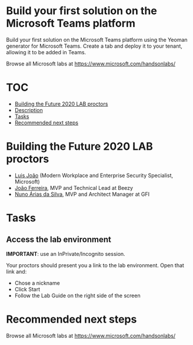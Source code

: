 # Build your first solution on the Microsoft Teams platform

Build your first solution on the Microsoft Teams platform using the Yeoman generator for Microsoft Teams. Create a tab and deploy it to your tenant, allowing it to be added in Teams.

Browse all Microsoft labs at <https://www.microsoft.com/handsonlabs/>

# TOC

* [Building the Future 2020 LAB proctors](#building-the-future-2020-lab-proctors)
* [Description](#description)
* [Tasks](#tasks)
* [Recommended next steps](#recommended-next-steps)

# Building the Future 2020 LAB proctors

* [Luis João](https://github.com/luisjoao) (Modern Workplace and Enterprise Security Specialist, Microsoft)
* [João Ferreira](https://handsontek.net/), MVP and Technical Lead at Beezy
* [Nuno Árias da Silva](https://www.nuno-silva.net/), MVP and Architect Manager at GFI

# Tasks

## Access the lab environment

**IMPORTANT**: use an InPrivate/Incognito session.

Your proctors should present you a link to the lab environment. Open that link and:

* Chose a nickname
* Click Start
* Follow the Lab Guide on the right side of the screen

# Recommended next steps

Browse all Microsoft labs at <https://www.microsoft.com/handsonlabs/>